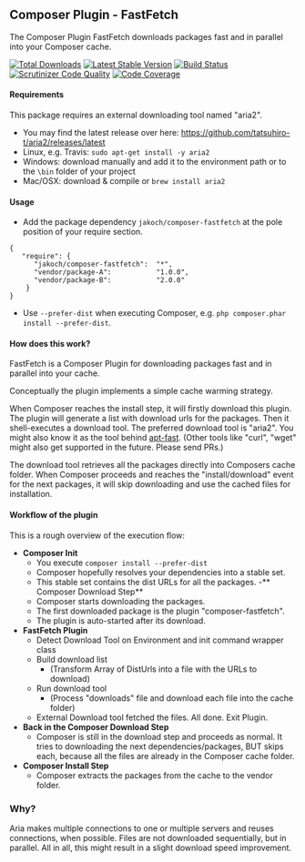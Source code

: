 Composer Plugin - FastFetch
---------------------------

The Composer Plugin FastFetch downloads packages fast and in parallel into your Composer cache.

[![Total Downloads](https://img.shields.io/packagist/dt/jakoch/composer-fastfetch.svg?style=flat-square)](https://packagist.org/packages/jakoch/composer-fastfetch)
[![Latest Stable Version](https://img.shields.io/packagist/v/jakoch/composer-fastfetch.svg?style=flat-square)](https://packagist.org/packages/jakoch/composer-fastfetch)
[![Build Status](https://img.shields.io/travis/jakoch/composer-fastfetch/master.svg?style=flat-square)](http://travis-ci.org/#!/jakoch/composer-fastfetch)
[![Scrutinizer Code Quality](https://img.shields.io/scrutinizer/g/jakoch/composer-fastfetch/master.svg?style=flat-square)](https://scrutinizer-ci.com/g/jakoch/composer-fastfetch/?branch=master)
[![Code Coverage](https://img.shields.io/scrutinizer/coverage/g/jakoch/composer-fastfetch/master.svg?style=flat-square)](https://scrutinizer-ci.com/g/jakoch/composer-fastfetch/?branch=master)

#### Requirements

   This package requires an external downloading tool named "aria2".
   - You may find the latest release over here: https://github.com/tatsuhiro-t/aria2/releases/latest
   - Linux, e.g. Travis: `sudo apt-get install -y aria2`
   - Windows: download manually and add it to the environment path or to the `\bin` folder of your project
   - Mac/OSX: download & compile or `brew install aria2`

#### Usage

   - Add the package dependency `jakoch/composer-fastfetch` at the pole position of your require section.

```
{
   "require": {
      "jakoch/composer-fastfetch":  "*",
      "vendor/package-A":           "1.0.0",
      "vendor/package-B":           "2.0.0"
    }
}
```

   - Use `--prefer-dist` when executing Composer, e.g. `php composer.phar install --prefer-dist`.

#### How does this work?

FastFetch is a Composer Plugin for downloading packages fast and in parallel into your cache.

Conceptually the plugin implements a simple cache warming strategy.

When Composer reaches the install step, it will firstly download this plugin.
The plugin will generate a list with download urls for the packages.
Then it shell-executes a download tool. The preferred download tool is "aria2".
You might also know it as the tool behind [apt-fast](https://github.com/ilikenwf/apt-fast).
(Other tools like "curl", "wget" might also get supported in the future. Please send PRs.)

The download tool retrieves all the packages directly into Composers cache folder.
When Composer proceeds and reaches the "install/download" event for the next packages,
it will skip downloading and use the cached files for installation.

#### Workflow of the plugin

This is a rough overview of the execution flow:

- **Composer Init**
   - You execute `composer install --prefer-dist`
   - Composer hopefully resolves your dependencies into a stable set.
   - This stable set contains the dist URLs for all the packages.
-** Composer Download Step**
   - Composer starts downloading the packages.
   - The first downloaded package is the plugin "composer-fastfetch".
   - The plugin is auto-started after its download.
- **FastFetch Plugin**
   - Detect Download Tool on Environment and init command wrapper class
   - Build download list
     - (Transform Array of DistUrls into a file with the URLs to download)
   - Run download tool
     - (Process "downloads" file and download each file into the cache folder)
   - External Download tool fetched the files. All done. Exit Plugin.
- **Back in the Composer Download Step**
    - Composer is still in the download step and proceeds as normal.
      It tries to downloading the next dependencies/packages,
      BUT skips each, because all the files are already in the Composer cache folder.
- **Composer Install Step**
    - Composer extracts the packages from the cache to the vendor folder.

### Why?

Aria makes multiple connections to one or multiple servers and reuses connections, when possible.
Files are not downloaded sequentially, but in parallel.
All in all, this might result in a slight download speed improvement.
